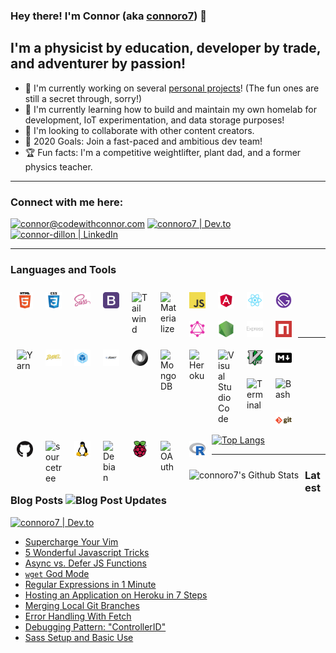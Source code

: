 ### Hey there! I'm Connor (aka [connoro7][github]) 👋

## I'm a physicist by education, developer by trade, and adventurer by passion!

- 🍌  I'm currently working on several [personal projects][github-repos]! (The fun ones are still a secret through, sorry!)
- 🌱  I'm currently learning how to build and maintain my own homelab for development, IoT experimentation, and data storage purposes!
- 🎨  I'm looking to collaborate with other content creators.
- 🏁  2020 Goals: Join a fast-paced and ambitious dev team!
- 🏆  Fun facts: I'm a competitive weightlifter, plant dad, and a former physics teacher.

---

### Connect with me here:

[<img alt="connor@codewithconnor.com" src="https://img.shields.io/badge/Contact%20Me-via%20Email-00dd00?style=for-the-badge&logo=gmail" />](mailto:connor@codewithconnor.com)
[<img alt="connoro7 | Dev.to" src="https://img.shields.io/badge/Blog-Dev.to-7b78ff?style=for-the-badge" />][dev.to]
[<img alt="connor-dillon | LinkedIn" src="https://img.shields.io/badge/LinkedIn-connor--dillon-0077b5?style=for-the-badge&logo=linkedin" />][linkedin]
<!--[<img align="left" alt="codewithconnor.com" src="https://raw.githubusercontent.com/iconic/open-iconic/master/svg/globe.svg" />][website]
[<img alt="_connorDillon | Twitter" src="https://img.shields.io/badge/Twitter-__connorDillon-1DA1F2?style=for-the-badge&logo=twitter" />][twitter]
[<img alt="dillpickles | Keybase" src="https://img.shields.io/badge/Keybase-Dillpickles-ff6f21?style=for-the-badge&logo=keybase" />][keybase]-->

---

### Languages and Tools

[<img align="left" style="padding: 10px;" alt="HTML5" width="26px" src="https://raw.githubusercontent.com/github/explore/80688e429a7d4ef2fca1e82350fe8e3517d3494d/topics/html/html.png" />]([placeholder])
[<img align="left" style="padding: 10px;" alt="CSS3" width="26px" src="https://raw.githubusercontent.com/github/explore/80688e429a7d4ef2fca1e82350fe8e3517d3494d/topics/css/css.png" />]([placeholder])
[<img align="left" style="padding: 10px;" alt="Sass" width="26px" src="https://raw.githubusercontent.com/github/explore/80688e429a7d4ef2fca1e82350fe8e3517d3494d/topics/sass/sass.png" />]([placeholder])
[<img align="left" style="padding: 10px;" alt="Bootstrap" width="26px" src="https://raw.githubusercontent.com/github/explore/80688e429a7d4ef2fca1e82350fe8e3517d3494d/topics/bootstrap/bootstrap.png" />]([placeholder])
[<img align="left" style="padding: 10px;" alt="Tailwind" width="26px" src="https://cdn.svgporn.com/logos/tailwindcss-icon.svg">]([placeholder])
[<img align="left" style="padding: 10px;" alt="Materialize" width="26px" src="https://cdn.svgporn.com/logos/materializecss.svg" />]([placeholder])
[<img align="left" style="padding: 10px;" alt="JavaScript" width="26px" src="https://raw.githubusercontent.com/github/explore/80688e429a7d4ef2fca1e82350fe8e3517d3494d/topics/javascript/javascript.png" />]([placeholder])
[<img align="left" style="padding: 10px;" alt="Angular" width="26px" src="https://raw.githubusercontent.com/github/explore/80688e429a7d4ef2fca1e82350fe8e3517d3494d/topics/angular/angular.png" />]([placeholder])
[<img align="left" style="padding: 10px;" alt="React" width="26px" src="https://raw.githubusercontent.com/github/explore/80688e429a7d4ef2fca1e82350fe8e3517d3494d/topics/react/react.png" />]([placeholder])
[<img align="left" style="padding: 10px;" alt="Gatsby" width="26px" src="https://raw.githubusercontent.com/github/explore/e94815998e4e0713912fed477a1f346ec04c3da2/topics/gatsby/gatsby.png" />]([placeholder])
[<img align="left" style="padding: 10px;" alt="GraphQL" width="26px" src="https://raw.githubusercontent.com/github/explore/80688e429a7d4ef2fca1e82350fe8e3517d3494d/topics/graphql/graphql.png" />]([placeholder])
[<img align="left" style="padding: 10px;" alt="Node.js" width="26px" src="https://raw.githubusercontent.com/github/explore/80688e429a7d4ef2fca1e82350fe8e3517d3494d/topics/nodejs/nodejs.png" />]([placeholder])
[<img align="left" style="padding: 10px;" alt="Express" width="26px" src="https://raw.githubusercontent.com/github/explore/80688e429a7d4ef2fca1e82350fe8e3517d3494d/topics/express/express.png" />]([placeholder])
[<img align="left" style="padding: 10px;" alt="npm" width="26px" src="https://raw.githubusercontent.com/github/explore/80688e429a7d4ef2fca1e82350fe8e3517d3494d/topics/npm/npm.png" />]([placeholder])
[<img align="left" style="padding: 10px;" alt="Yarn" width="26px" src="https://cdn.svgporn.com/logos/yarn.svg" />]([placeholder])
[<img align="left" style="padding: 10px;" alt="Babel" width="26px" src="https://raw.githubusercontent.com/github/explore/80688e429a7d4ef2fca1e82350fe8e3517d3494d/topics/babel/babel.png" />]([placeholder])
[<img align="left" style="padding: 10px;" alt="Webpack" width="26px" src="https://raw.githubusercontent.com/github/explore/80688e429a7d4ef2fca1e82350fe8e3517d3494d/topics/webpack/webpack.png" />]([placeholder])
[<img align="left" style="padding: 10px;" alt="jquery" width="26px" src="https://raw.githubusercontent.com/github/explore/80688e429a7d4ef2fca1e82350fe8e3517d3494d/topics/jquery/jquery.png" />]([placeholder])
[<img align="left" style="padding: 10px;" alt="json" width="26px" src="https://raw.githubusercontent.com/github/explore/80688e429a7d4ef2fca1e82350fe8e3517d3494d/topics/json/json.png" />]([placeholder])
[<img align="left" style="padding: 10px;" alt="MongoDB" width="26px" src="https://www.vectorlogo.zone/logos/mongodb/mongodb-icon.svg" />]([placeholder])
[<img align="left" style="padding: 10px;" alt="Heroku" width="26px" src="https://cdn.svgporn.com/logos/heroku-icon.svg" />]([placeholder])
<!--[<img align="left" style="padding: 10px;" alt="Wordpress" width="26px" src="https://raw.githubusercontent.com/github/explore/80688e429a7d4ef2fca1e82350fe8e3517d3494d/topics/wordpress/wordpress.png" />]([placeholder])-->
[<img align="left" style="padding: 10px;" alt="Visual Studio Code" width="26px" src="https://cdn.svgporn.com/logos/visual-studio-code.svg">]([placeholder])
[<img align="left" style="padding: 10px;" alt="vim" width="26px" src="https://raw.githubusercontent.com/github/explore/80688e429a7d4ef2fca1e82350fe8e3517d3494d/topics/vim/vim.png" />]([placeholder])
[<img align="left" style="padding: 10px;" alt="Markdown" width="26px" src="https://raw.githubusercontent.com/github/explore/80688e429a7d4ef2fca1e82350fe8e3517d3494d/topics/markdown/markdown.png" />]([placeholder])
[<img align="left" style="padding: 10px;" alt="Terminal" width="26px" src="https://cdn.svgporn.com/logos/terminal.svg" />]([placeholder])
[<img align="left" style="padding: 10px;" alt="Bash" width="26px" src="https://cdn.svgporn.com/logos/bash.svg" />]([placeholder])
[<img align="left" style="padding: 10px;" alt="Git" width="26px" src="https://raw.githubusercontent.com/github/explore/80688e429a7d4ef2fca1e82350fe8e3517d3494d/topics/git/git.png" />]([placeholder])
[<img align="left" style="padding: 10px;" alt="GitHub" width="26px" src="https://raw.githubusercontent.com/github/explore/78df643247d429f6cc873026c0622819ad797942/topics/github/github.png" />]([placeholder])
[<img align="left" style="padding: 10px;" alt="sourcetree" width="26px" src="https://cdn.svgporn.com/logos/sourcetree.svg" />]([placeholder])
[<img align="left" style="padding: 10px;" alt="Linux" width="26px" src="https://raw.githubusercontent.com/github/explore/80688e429a7d4ef2fca1e82350fe8e3517d3494d/topics/linux/linux.png" />]([placeholder])
[<img align="left" style="padding: 10px;" alt="Debian" width="26px" src="https://cdn.svgporn.com/logos/debian.svg" />]([placeholder])
[<img align="left" style="padding: 10px;" alt="Raspbian" width="26px" src="https://raw.githubusercontent.com/github/explore/80688e429a7d4ef2fca1e82350fe8e3517d3494d/topics/raspberry-pi/raspberry-pi.png" />]([placeholder])
[<img align="left" style="padding: 10px;" alt="OAuth" width="26px" src="https://cdn.svgporn.com/logos/oauth.svg" />]([placeholder])
<!--[<img align="left" style="padding: 10px;" alt="Slack" width="26px" src="https://cdn.svgporn.com/logos/slack-icon.svg" />]([placeholder])-->
<!--[<img align="left" style="padding: 10px;" alt="Trello" width="26px" src="https://cdn.svgporn.com/logos/trello.svg" />]([placeholder])-->
<!--[<img align="left" style="padding: 10px;" alt="Wakatime" width="26px" src="https://cdn.svgporn.com/logos/wakatime.svg" />]([placeholder])-->
[<img align="left" style="padding: 10px;" alt="R" width="26px" src="https://raw.githubusercontent.com/github/explore/80688e429a7d4ef2fca1e82350fe8e3517d3494d/topics/r/r.png" />]([placeholder])

<br>
<br>
<br>
<br>

---

<br>

<img align="left" style="padding: 10px;" alt="connoro7's Github Stats" src="https://github-readme-stats.vercel.app/api?username=connoro7&show_icons=true&hide_border=true&hide=stars&count_private=true&theme=default" />

[![Top Langs](https://github-readme-stats.vercel.app/api/top-langs/?username=connoro7&layout=compact)](https://github.com/anuraghazra/github-readme-stats)

---

### Latest Blog Posts ![Blog Post Updates](https://github.com/connoro7/connoro7/workflows/Latest%20blog%20post%20workflow/badge.svg)

[<img alt="connoro7 | Dev.to" src="https://img.shields.io/badge/Go%20to:-Dev.to%20Blog-7b78ff?style=for-the-badge" />][dev.to]

<!-- BLOG-POST-LIST:START -->
- [Supercharge Your Vim](https://dev.to/connoro7/supercharge-your-vim-25mn)
- [5 Wonderful Javascript Tricks](https://dev.to/connoro7/5-wonderful-javascript-tricks-436d)
- [Async vs. Defer JS Functions](https://dev.to/connoro7/async-vs-defer-js-functions-59k9)
- [`wget` God Mode](https://dev.to/connoro7/wget-god-mode-441f)
- [Regular Expressions in 1 Minute](https://dev.to/connoro7/regular-expressions-in-1-minute-57f5)
- [Hosting an Application on Heroku in 7 Steps](https://dev.to/connoro7/hosting-an-application-on-heroku-in-7-steps-3h9k)
- [Merging Local Git Branches](https://dev.to/connoro7/merging-local-git-branches-4bc5)
- [Error Handling With Fetch](https://dev.to/connoro7/error-handling-with-fetch-1caj)
- [Debugging Pattern: "ControllerID"](https://dev.to/connoro7/debugging-pattern-controllerid-49nl)
- [Sass Setup and Basic Use](https://dev.to/connoro7/sass-setup-and-basic-use-2830)
<!-- BLOG-POST-LIST:END -->

[email]: connor@codewithconnor.com
[website]: https://connoro7.github.io/codewithconnor/
[github]: https://github.com/connoro7
[twitter]: https://twitter.com/_connorDillon
[instagram]: https://instagram.com/_connor_dillon
[linkedin]: https://www.linkedin.com/in/connor-dillon/
[keybase]: https://keybase.io/dillpickles
[dev.to]: https://dev.to/connoro7
[github-repos]: https://github.com/connoro7?tab=repositories&type=source
[placeholder]: #
